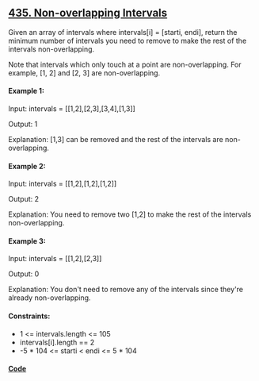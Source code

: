 ## [435. Non-overlapping Intervals](https://leetcode.com/problems/non-overlapping-intervals/description/)

Given an array of intervals where intervals[i] = [starti, endi], return the minimum number of intervals you need to remove to make the rest of the intervals non-overlapping.

Note that intervals which only touch at a point are non-overlapping. For example, [1, 2] and [2, 3] are non-overlapping.

#### Example 1:

Input: intervals = [[1,2],[2,3],[3,4],[1,3]]

Output: 1

Explanation: [1,3] can be removed and the rest of the intervals are non-overlapping.

#### Example 2:

Input: intervals = [[1,2],[1,2],[1,2]]

Output: 2

Explanation: You need to remove two [1,2] to make the rest of the intervals non-overlapping.

#### Example 3:

Input: intervals = [[1,2],[2,3]]

Output: 0

Explanation: You don't need to remove any of the intervals since they're already non-overlapping.

#### Constraints:

- 1 <= intervals.length <= 105
- intervals[i].length == 2
- -5 * 104 <= starti < endi <= 5 * 104

#### [Code](../solution/P3.java)